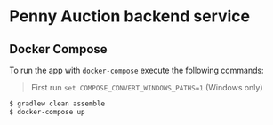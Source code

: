 # Penny Auction backend service

## Docker Compose
To run the app with `docker-compose` execute the following commands:
> First run `set COMPOSE_CONVERT_WINDOWS_PATHS=1` (Windows only)
```sh
$ gradlew clean assemble
$ docker-compose up
```

